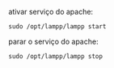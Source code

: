 ativar serviço do apache:
~~~
sudo /opt/lampp/lampp start
~~~
parar o serviço do apache:

~~~
sudo /opt/lampp/lampp stop
~~~
